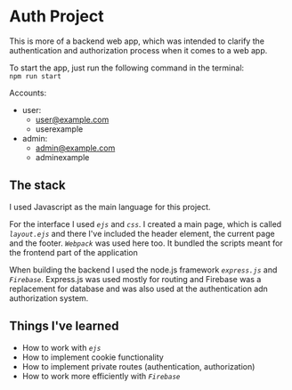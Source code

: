 # Auth Project

This is more of a backend web app, which was intended to
clarify the authentication and authorization process when it
comes to a web app.

To start the app, just run the following command in the terminal:  
``` npm run start ```

Accounts:

- user:
  - user@example.com
  - userexample
- admin:
  - admin@example.com
  - adminexample

## __The stack__

I used Javascript as the main language for this project.

For the interface I used  *```ejs```* and *```css```*. I created a main page,
which is called *```layout.ejs```* and there I've included the header element,
the current page and the footer.  *```Webpack```*  was used here too. It bundled
the scripts meant for the frontend part of the application

When building the backend I used the node.js framework  *```express.js```*
and *```Firebase```*. Express.js was used mostly for routing and Firebase
was a replacement for database and was also used at the authentication
adn authorization system.

## __Things I've learned__

- How to work with *```ejs```*
- How to implement cookie functionality
- How to implement private routes (authentication, authorization)
- How to work more efficiently with *```Firebase```*
